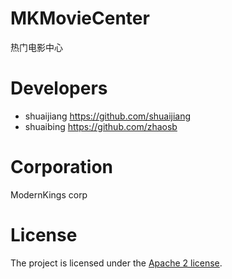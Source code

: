# MKMovieCenter
热门电影中心



# Developers
- shuaijiang  https://github.com/shuaijiang
- shuaibing  https://github.com/zhaosb

# Corporation
ModernKings corp

# License
The project is licensed under the [Apache 2 license](https://github.com/ModernKings/MKMovieCenter/blob/master/LICENSE, "Apache 2 license").